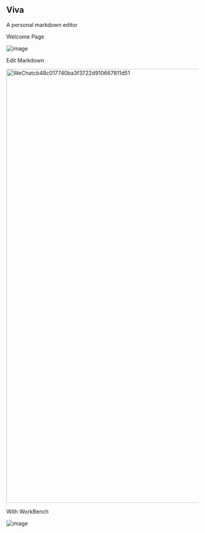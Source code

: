 ## Viva

A personal markdown editor

Welcome Page 

![image](https://user-images.githubusercontent.com/12481935/64145739-9ee2a280-ce4c-11e9-92c3-aeacd8105b84.png)

Edit Markdown 

<img width="1136" alt="WeChatcb48c017740ba3f3722d910667811d51" src="https://user-images.githubusercontent.com/12481935/59156543-b6212680-8acf-11e9-9283-7030425dd810.png">

With WorkBench

![image](https://user-images.githubusercontent.com/12481935/59974147-1be6d580-95db-11e9-850b-42a69b82fa58.png)
